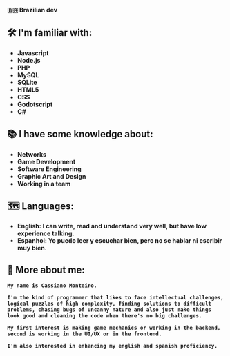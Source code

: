 
<b> 🇧🇷 Brazilian dev <b>

## 🛠 I'm familiar with:

- Javascript
- Node.js
- PHP
- MySQL
- SQLite
- HTML5
- CSS
- Godotscript
- C#

## 📚 I have some knowledge about:

- Networks
- Game Development
- Software Engineering
- Graphic Art and Design
- Working in a team

## 🗺 Languages:

- English: I can write, read and understand very well, but have low experience talking.
- Espanhol: Yo puedo leer y escuchar bien, pero no se hablar ni escribir muy bien.

## 💬 More about me:

    My name is Cassiano Monteiro.

    I'm the kind of programmer that likes to face intellectual challenges, logical puzzles of high complexity, finding solutions to difficult problems, chasing bugs of uncanny nature and also just make things look good and cleaning the code when there's no big challenges.

    My first interest is making game mechanics or working in the backend, second is working in the UI/UX or in the frontend.

    I'm also interested in enhancing my english and spanish proficiency.